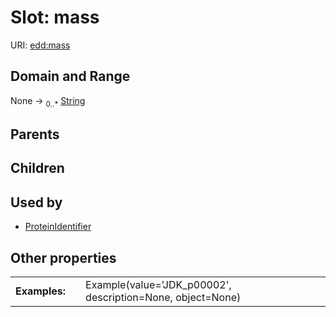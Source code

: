 
# Slot: mass



URI: [edd:mass](https://w3id.org/eddmass)


## Domain and Range

None &#8594;  <sub>0..\*</sub> [String](types/String.md)

## Parents


## Children


## Used by

 * [ProteinIdentifier](ProteinIdentifier.md)

## Other properties

|  |  |  |
| --- | --- | --- |
| **Examples:** | | Example(value='JDK_p00002', description=None, object=None) |